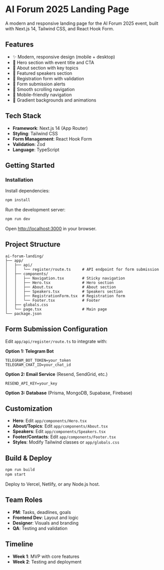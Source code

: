 # AI Forum 2025 Landing Page

A modern and responsive landing page for the AI Forum 2025 event, built with Next.js 14, Tailwind CSS, and React Hook Form.

## Features

- ✨ Modern, responsive design (mobile + desktop)
- 🎯 Hero section with event title and CTA
- 📖 About section with key topics
- 👥 Featured speakers section
- 📝 Registration form with validation
- 🔔 Form submission alerts
- 🚀 Smooth scrolling navigation
- 📱 Mobile-friendly navigation
- 🎨 Gradient backgrounds and animations

## Tech Stack

- **Framework**: Next.js 14 (App Router)
- **Styling**: Tailwind CSS
- **Form Management**: React Hook Form
- **Validation**: Zod
- **Language**: TypeScript

## Getting Started

### Installation

Install dependencies:
```bash
npm install
```

Run the development server:
```bash
npm run dev
```

Open [http://localhost:3000](http://localhost:3000) in your browser.

## Project Structure

```
ai-forum-landing/
├── app/
│   ├── api/
│   │   └── register/route.ts     # API endpoint for form submission
│   ├── components/
│   │   ├── Navigation.tsx        # Sticky navigation
│   │   ├── Hero.tsx              # Hero section
│   │   ├── About.tsx             # About section
│   │   ├── Speakers.tsx          # Speakers section
│   │   ├── RegistrationForm.tsx  # Registration form
│   │   └── Footer.tsx            # Footer
│   ├── globals.css
│   └── page.tsx                  # Main page
└── package.json
```

## Form Submission Configuration

Edit `app/api/register/route.ts` to integrate with:

**Option 1: Telegram Bot**
```env
TELEGRAM_BOT_TOKEN=your_token
TELEGRAM_CHAT_ID=your_chat_id
```

**Option 2: Email Service** (Resend, SendGrid, etc.)
```env
RESEND_API_KEY=your_key
```

**Option 3: Database** (Prisma, MongoDB, Supabase, Firebase)

## Customization

- **Hero**: Edit `app/components/Hero.tsx`
- **About/Topics**: Edit `app/components/About.tsx`
- **Speakers**: Edit `app/components/Speakers.tsx`
- **Footer/Contacts**: Edit `app/components/Footer.tsx`
- **Styles**: Modify Tailwind classes or `app/globals.css`

## Build & Deploy

```bash
npm run build
npm start
```

Deploy to Vercel, Netlify, or any Node.js host.

## Team Roles

- **PM**: Tasks, deadlines, goals
- **Frontend Dev**: Layout and logic
- **Designer**: Visuals and branding
- **QA**: Testing and validation

## Timeline

- **Week 1**: MVP with core features
- **Week 2**: Testing and deployment
